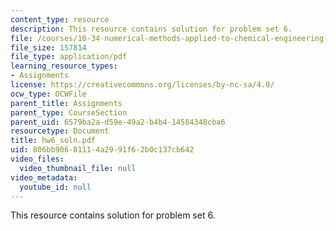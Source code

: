 ```yaml
---
content_type: resource
description: This resource contains solution for problem set 6.
file: /courses/10-34-numerical-methods-applied-to-chemical-engineering-fall-2005/806bb90681114a2991f62b0c137cb642_hw6_soln.pdf
file_size: 157814
file_type: application/pdf
learning_resource_types:
- Assignments
license: https://creativecommons.org/licenses/by-nc-sa/4.0/
ocw_type: OCWFile
parent_title: Assignments
parent_type: CourseSection
parent_uid: 6579ba2a-d59e-49a2-b4b4-14584348cba6
resourcetype: Document
title: hw6_soln.pdf
uid: 806bb906-8111-4a29-91f6-2b0c137cb642
video_files:
  video_thumbnail_file: null
video_metadata:
  youtube_id: null
---
```

This resource contains solution for problem set 6.